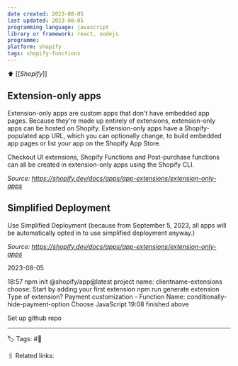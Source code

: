 ```yaml
---
date created: 2023-08-05
last updated: 2023-08-05
programming language: javascript
library or framework: react, nodejs
programme:
platform: shopify
tags: shopify-functions
---
```

⬆ [[_Shopify_]]

## Extension-only apps
Extension-only apps are custom apps that don't have embedded app pages. Because they're made up entirely of extensions, extension-only apps can be hosted on Shopify. Extension-only apps have a Shopify-populated app URL, which you can optionally change, to build embedded app pages or list your app on the Shopify App Store.

Checkout UI extensions, Shopify Functions and Post-purchase functions can all be created in extension-only apps using the	Shopify CLI.

*Source: https://shopify.dev/docs/apps/app-extensions/extension-only-apps*

## Simplified Deployment
Use Simplified Deployment (because from September 5, 2023, all apps will be automatically opted in to use simplified deployment anyway.)

*Source: https://shopify.dev/docs/apps/app-extensions/extension-only-apps*


2023-08-05 

18:57 npm init @shopify/app@latest
project name: clientname-extensions
choose: Start by adding your first extension
npm run generate extension
Type of extension? Payment customization - Function
Name: conditionally-hide-payment-option
Choose JavaScript
19:08 finished above

Set up github repo


---
🏷 Tags: #🌱

🖇 Related links:
